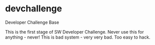 # devchallenge
Developer Challenge Base

This is the first stage of SW Developer Challenge.
Never use this for anything - never! This is bad system - very very bad.
Too easy to hack.

